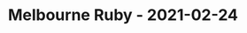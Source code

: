 ---
layout: post
title: Melbourne Ruby - 2021-02-24
datetime: 2021-02-24 18:00:00.000000000 -05:00
name: Melbourne Ruby
external_url: https://www.meetup.com/Ruby-On-Rails-Oceania-Melbourne/events/268079369/
year_month: 2021-02
---